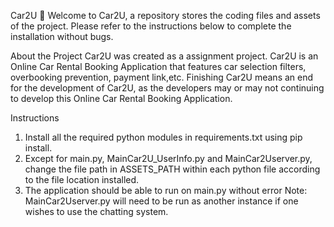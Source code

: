 Car2U 🚗
Welcome to Car2U, a repository stores the coding files and assets of the project. Please refer to the instructions below to complete the installation without bugs.

About the Project
Car2U was created as a assignment project. Car2U is an Online Car Rental Booking Application that features car selection filters, overbooking prevention, payment link,etc. Finishing Car2U means an end for the development of Car2U, as the developers may or may not continuing to develop this Online Car Rental Booking Application.

Instructions
1. Install all the required python modules in requirements.txt using pip install.
2. Except for main.py, MainCar2U_UserInfo.py and MainCar2Userver.py, change the file path in ASSETS_PATH within each python file according to the file location installed.
3. The application should be able to run on main.py without error
   Note: MainCar2Userver.py will need to be run as another instance if one wishes to use the chatting system.
